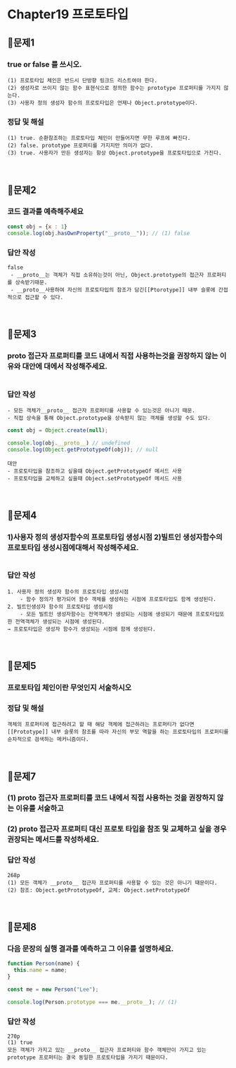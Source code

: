 # Chapter19 프로토타입
## 📌문제1
### true or false 를 쓰시오. 
```
(1) 프로토타입 체인은 반드시 단방향 링크드 리스트여야 한다. 
(2) 생성자로 쓰이지 않는 함수 표현식으로 정의한 함수는 prototype 프로퍼티를 가지지 않는다.
(3) 사용자 정의 생성자 함수의 프로토타입은 언제나 Object.prototype이다.

```
### 정답 및 해설
```
(1) true. 순환참조하는 프로토타입 체인이 만들어지면 무한 루프에 빠진다. 
(2) false. prototype 프로퍼티를 가지지만 의미가 없다. 
(3) true. 사용자가 만든 생성자는 항상 Object.prototype을 프로토타입으로 가진다. 
```

<br>

## 📌문제2
### 코드 결과를 예측해주세요 
```js
const obj = {x : 1}
console.log(obj.hasOwnProperty("__proto__")); // (1) false
```
### 답안 작성
```
false
 - __proto__는 객체가 직접 소유하는것이 아닌, Object.prototype의 접근자 프로퍼티를 상속받기때문.
 - __proto__사용하여 자신의 프로토타입의 참조가 담긴[[Ptorotype]] 내부 슬롯에 간접적으로 접근할 수 있다.
```

<br>

## 📌문제3
### __proto__ 접근자 프로퍼티를 코드 내에서 직접 사용하는것을 권장하지 않는 이유와 대안에 대에서 작성해주세요. 
```
```
### 답안 작성
```
- 모든 객체가__proto__ 접근자 프로퍼티를 사용할 수 있는것은 아니기 때문.
- 직접 상속을 통해 Object.prototype을 상속받지 않는 객체를 생성할 수도 있다.
```
```js
const obj = Object.create(null);

console.log(obj.__proto__) // undefined
console.log(Object.getPrototypeOf(obj)); // null
```

```
대안
- 프로토타입을 참조하고 싶을떄 Object.getPrototypeOf 메서드 사용
- 프로토타입을 교체하고 싶을때 Object.setPrototypeOf 메서드 사용
```

<br>


## 📌문제4
### 1)사용자 정의 생성자함수의 프로토타입 생성시점 2)빌트인 생성자함수의 프로토타입 생성시점에대해서 작성해주세요.
```

```
### 답안 작성
```
1. 사용자 정의 생성자 함수의 프로토타입 생성시점
    - 함수 정의가 평가되어 함수 객체를 생성하는 시점에 프로토타입도 함께 생성된다.
2. 빌트인생성자 함수의 프로토타입 생성시점
    - 모든 빌트인 생성자함수는 전역객체가 생성되는 시점에 생성되기 때문에 프로토타입또한 전역객체가 생성되는 시점에 생성된다.
→ 프로토타입은 생성자 함수가 생성되는 시점에 함께 생성된다.
```

<br>

## 📌문제5
### 프로토타입 체인이란 무엇인지 서술하시오

### 정답 및 해설
```
객체의 프로퍼티에 접근하려고 할 때 해당 객체에 접근하려는 프로퍼티가 없다면 
[[Prototype]] 내부 슬롯의 참조를 따라 자신의 부모 역할을 하는 프로토타입의 프로퍼티를 
순차적으로 검색하는 메커니즘이다. 
```

<br>

## 📌문제7

### (1) __proto__ 접근자 프로퍼티를 코드 내에서 직접 사용하는 것을 권장하지 않는 이유를 서술하고

### (2) __proto__ 접근자 프로퍼티 대신 프로토 타입을 참조 및 교체하고 싶을 경우 권장되는 메서드를 작성하세요.

### 답안 작성

```
268p
(1) 모든 객체가 __proto__ 접근자 프로퍼티를 사용할 수 있는 것은 아니기 때문이다.
(2) 참조: Object.getPrototypeOf, 교체: Object.setPrototypeOf
```

<br>

## 📌문제8

### 다음 문장의 실행 결과를 예측하고 그 이유를 설명하세요.

```js
function Person(name) {
  this.name = name;
}

const me = new Person("Lee");

console.log(Person.prototype === me.__proto__); // (1)
```

### 답안 작성

```
270p
(1) true
모든 객체가 가지고 있는 __proto__ 접근자 프로퍼티와 함수 객체만이 가지고 있는 prototype 프로퍼티는 결국 동일한 프로토타입을 가지기 때문이다.
```

<br>
